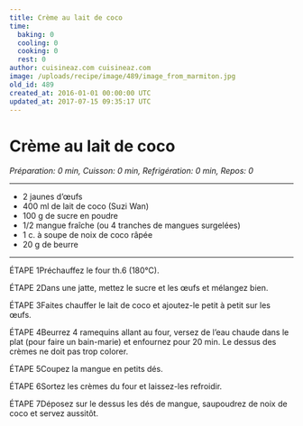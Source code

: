 ```yaml
---
title: Crème au lait de coco
time:
  baking: 0
  cooling: 0
  cooking: 0
  rest: 0
author: cuisineaz.com cuisineaz.com
image: /uploads/recipe/image/489/image_from_marmiton.jpg
old_id: 489
created_at: 2016-01-01 00:00:00 UTC
updated_at: 2017-07-15 09:35:17 UTC
---
```


# Crème au lait de coco

*Préparation: 0 min, Cuisson: 0 min, Refrigération: 0 min, Repos: 0*

---

- 2 jaunes d’œufs
- 400 ml de lait de coco (Suzi Wan)
- 100 g de sucre en poudre
- 1/2 mangue fraîche (ou 4 tranches de mangues surgelées)
- 1 c. à soupe de noix de coco râpée
- 20 g de beurre

---

ÉTAPE 1Préchauffez le four th.6 (180°C).

ÉTAPE 2Dans une jatte, mettez le sucre et les œufs et mélangez bien.

ÉTAPE 3Faites chauffer le lait de coco et ajoutez-le petit à petit sur les œufs.

ÉTAPE 4Beurrez 4 ramequins allant au four, versez de l’eau chaude dans le plat (pour faire un bain-marie) et enfournez pour 20 min. Le dessus des crèmes ne doit pas trop colorer.

ÉTAPE 5Coupez la mangue en petits dés.

ÉTAPE 6Sortez les crèmes du four et laissez-les refroidir.

ÉTAPE 7Déposez sur le dessus les dés de mangue, saupoudrez de noix de coco et servez aussitôt.
